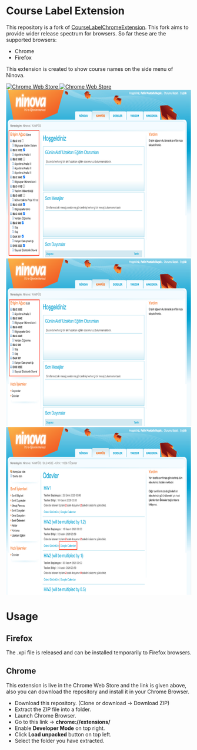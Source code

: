 # Course Label Extension
This repository is a fork of [CourseLabelChromeExtension]( https://github.com/fatihbucak/CourseLabelChromeExtension ). This fork aims to provide wider release spectrum for browsers. So far these are the supported browsers:
- Chrome 
- Firefox

This extension is created to show course names on the side menu of Ninova.

<a target="_blank" href="https://chrome.google.com/webstore/detail/course-label/cgljhidiioodhdhfgnociobnpchejdng">
  <img alt="Chrome Web Store" src="https://img.shields.io/chrome-web-store/v/cgljhidiioodhdhfgnociobnpchejdng">
</a>
<a target="_blank" href="https://addons.mozilla.org/en-US/firefox/addon/course-label-ninova/">
  <img alt="Chrome Web Store" src="https://img.shields.io/amo/v/course-label-ninova">
</a>
<br>
<img src="/images/screen1.png" width="750" height="454">
<br>
<img src="/images/screen2.png" width="750" height="454">
<br>
<img src="/images/screen3.png" width="750" height="454">


# Usage

## Firefox
The .xpi file is released and can be installed temporarily to Firefox browsers. 

## Chrome
This extension is live in the Chrome Web Store and the link is given above, also you can download the repository and install it in your Chrome Browser.
- Download this repository. (Clone or download -> Download ZIP)
- Extract the ZIP file into a folder.
- Launch Chrome Browser.
- Go to this link -> **chrome://extensions/**
- Enable **Developer Mode** on top right.
- Click **Load unpacked** button on top left.
- Select the folder you have extracted.
